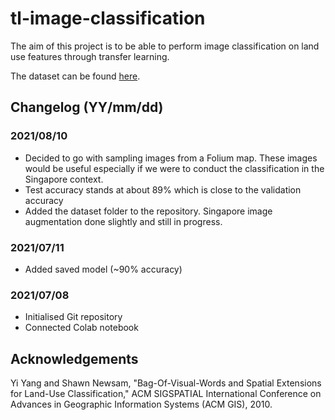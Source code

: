 # tl-image-classification

The aim of this project is to be able to perform image classification on land use features through transfer learning.

The dataset can be found [here](http://weegee.vision.ucmerced.edu/datasets/landuse.html).

## Changelog (YY/mm/dd)

### 2021/08/10

- Decided to go with sampling images from a Folium map. These images would be useful especially if we were to conduct the classification in the Singapore context.
- Test accuracy stands at about 89% which is close to the validation accuracy 
- Added the dataset folder to the repository. Singapore image augmentation done slightly and still in progress.

### 2021/07/11

- Added saved model (~90% accuracy)

### 2021/07/08

- Initialised Git repository
- Connected Colab notebook

## Acknowledgements

Yi Yang and Shawn Newsam, "Bag-Of-Visual-Words and Spatial Extensions for Land-Use Classification," ACM SIGSPATIAL International Conference on Advances in Geographic Information Systems (ACM GIS), 2010.
